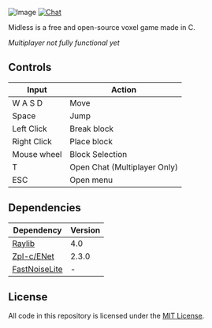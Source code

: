![Image](https://i.imgur.com/4Ku3xak.png)
[![Chat](https://img.shields.io/badge/chat-on%20discord-7289da.svg)](https://discord.gg/tZthSbpUcV)

Midless is a free and open-source voxel game made in C.

*Multiplayer not fully functional yet*

## Controls

| Input                        | Action                |
|-------------------------------|----------------------|
| W A S D             | Move                           |
| Space               | Jump                           |
| Left Click          | Break block                    |
| Right Click         | Place block                    |
| Mouse wheel         | Block Selection                |
| T                   | Open Chat (Multiplayer Only)   |
| ESC                 | Open menu                      |

## Dependencies

| Dependency    | Version |
|---------------|---------|
| [Raylib](https://github.com/raysan5/raylib/)        | 4.0     |
| [Zpl-c/ENet](https://github.com/zpl-c/enet)    | 2.3.0   |
| [FastNoiseLite](https://github.com/Auburn/FastNoiseLite) | -       |


## License

All code in this repository is licensed under the [MIT License](https://github.com/Sirvoid/Midless/blob/main/LICENSE).